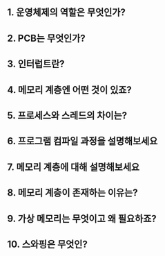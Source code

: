 ## 1. 운영체제의 역할은 무엇인가?
## 2. PCB는 무엇인가?
## 3. 인터럽트란?
## 4. 메모리 계층엔 어떤 것이 있죠?
## 5. 프로세스와 스레드의 차이는?
## 6. 프로그램 컴파일 과정을 설명해보세요
## 7. 메모리 계층에 대해 설명해보세요
## 8. 메모리 계층이 존재하는 이유는?
## 9. 가상 메모리는 무엇이고 왜 필요하죠?
## 10. 스와핑은 무엇인?